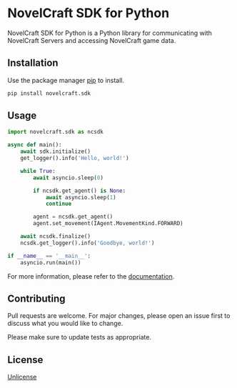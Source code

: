 # NovelCraft SDK for Python

NovelCraft SDK for Python is a Python library for communicating with NovelCraft Servers and accessing NovelCraft game data.

## Installation

Use the package manager [pip](https://pip.pypa.io/en/stable/) to install.

```bash
pip install novelcraft.sdk
```

## Usage

```python
import novelcraft.sdk as ncsdk

async def main():
    await sdk.initialize()
    get_logger().info('Hello, world!')

    while True:
        await asyncio.sleep(0)

        if ncsdk.get_agent() is None:
            await asyncio.sleep(1)
            continue

        agent = ncsdk.get_agent()
        agent.set_movement(IAgent.MovementKind.FORWARD)

    await ncsdk.finalize()
    ncsdk.get_logger().info('Goodbye, world!')

if __name__ == '__main__':
    asyncio.run(main())
```

For more information, please refer to the [documentation](https://python.sdk.novelcraft.games).

## Contributing

Pull requests are welcome. For major changes, please open an issue first
to discuss what you would like to change.

Please make sure to update tests as appropriate.

## License

[Unlicense](choosealicense.com/licenses/unlicense/)
